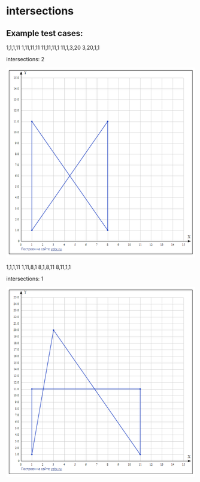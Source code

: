 # intersections

## Example test cases:

1,1,1,11
1,11,11,11
11,11,11,1
11,1,3,20
3,20,1,1

intersections: 2

![alt text](https://github.com/6uoMycop/intersections/raw/master/graph1.png)

1,1,1,11
1,11,8,1
8,1,8,11
8,11,1,1

intersections: 1

![alt text](https://github.com/6uoMycop/intersections/raw/master/graph2.png)

